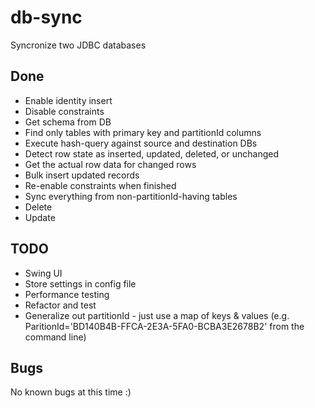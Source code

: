 db-sync
=======

Syncronize two JDBC databases


Done
----
* Enable identity insert
* Disable constraints
* Get schema from DB
* Find only tables with primary key and partitionId columns
* Execute hash-query against source and destination DBs
* Detect row state as inserted, updated, deleted, or unchanged
* Get the actual row data for changed rows
* Bulk insert updated records
* Re-enable constraints when finished
* Sync everything from non-partitionId-having tables
* Delete
* Update

TODO
----
* Swing UI
* Store settings in config file
* Performance testing
* Refactor and test
* Generalize out partitionId - just use a map of keys & values (e.g. ParitionId='BD140B4B-FFCA-2E3A-5FA0-BCBA3E2678B2' from the command line)

Bugs
----
No known bugs at this time :)